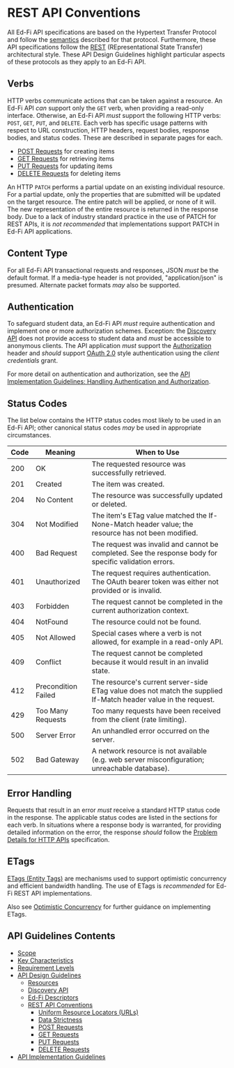 # REST API Conventions

All Ed-Fi API specifications are based on the Hypertext Transfer Protocol and
follow the [semantics](https://datatracker.ietf.org/doc/html/rfc9110) described
for that protocol. Furthermore, these API specifications follow the
[REST](https://en.wikipedia.org/wiki/REST) (REpresentational State Transfer)
architectural style. These API Design Guidelines highlight particular aspects of
these protocols as they apply to an Ed-Fi API.

## Verbs

HTTP verbs communicate actions that can be taken against a resource. An Ed-Fi
API _can_ support only the `GET` verb, when providing a read-only interface.
Otherwise, an  Ed-Fi API _must_ support the following HTTP verbs: `POST`, `GET`,
`PUT`, and `DELETE`. Each verb has specific usage patterns with respect to URL
construction, HTTP headers, request bodies, response bodies, and status codes.
These are described in separate pages for each.

* [POST Requests](./POST-REQUESTS.md) for creating items
* [GET Requests](./GET-REQUESTS.md) for retrieving items
* [PUT Requests](./PUT-REQUESTS.md) for updating items
* [DELETE Requests](./DELETE-REQUESTS.md) for deleting items

An HTTP `PATCH` performs a partial update on an existing individual resource. For
a partial update, only the properties that are submitted will be updated on the
target resource. The entire patch will be applied, or none of it will. The new
representation of the entire resource is returned in the response body. Due to a
lack of industry standard practice in the use of PATCH for REST APIs, it is _not
recommended_ that implementations support PATCH in Ed-Fi API applications.

## Content Type

For all Ed-Fi API transactional requests and responses, JSON _must_ be the
default format. If a media-type header is not provided, "application/json" is
presumed. Alternate packet formats _may_ also be supported.

## Authentication

To safeguard student data, an Ed-Fi API _must_ require authentication and
implement one or more authorization schemes. Exception: the [Discovery
API](./DISCOVERY-API.md) does not provide access to student data and _must_ be
accessible to anonymous clients. The API application _must_ support the
[Authorization](https://datatracker.ietf.org/doc/html/rfc7235) header and
_should_ support [OAuth 2.0](https://datatracker.ietf.org/doc/html/rfc6749)
style authentication using the _client credentials_ grant.

For more detail on authentication and authorization, see the [API Implementation
Guidelines: Handling Authentication and
Authorization](../API-IMPLEMENTATION-GUIDELINES/AUTH.md).

## Status Codes

The list below contains the HTTP status codes most likely to be used in an Ed-Fi
API; other canonical status codes _may_ be used in appropriate circumstances.

| Code | Meaning             | When to Use                                                                                                     |
| ---- | ------------------- | --------------------------------------------------------------------------------------------------------------- |
| 200  | OK                  | The requested resource was successfully retrieved.                                                              |
| 201  | Created             | The item was created.                                                                                           |
| 204  | No Content          | The resource was successfully updated or deleted.                                                               |
| 304  | Not Modified        | The item's ETag value matched the If-None-Match header value; the resource has not been modified.               |
| 400  | Bad Request         | The request was invalid and cannot be completed. See the response body for specific validation errors.          |
| 401  | Unauthorized        | The request requires authentication. The OAuth bearer token was either not provided or is invalid.              |
| 403  | Forbidden           | The request cannot be completed in the current authorization context.                                           |
| 404  | NotFound            | The resource could not be found.                                                                                |
| 405  | Not Allowed         | Special cases where a verb is not allowed, for example in a read-only API.                                      |
| 409  | Conflict            | The request cannot be completed because it would result in an invalid state.                                    |
| 412  | Precondition Failed | The resource's current server-side ETag value does not match the supplied If-Match header value in the request. |
| 429  | Too Many Requests   | Too many requests have been received from the client (rate limiting).                                           |
| 500  | Server Error        | An unhandled error occurred on the server.                                                                      |
| 502  | Bad Gateway         | A network resource is not available (e.g. web server misconfiguration; unreachable database).                   |

## Error Handling

Requests that result in an error _must_ receive a standard HTTP status code in
the response. The applicable status codes are listed in the sections for each
verb. In situations where a response body is warranted, for providing detailed
information on the error, the response _should_ follow the [Problem Details for
HTTP APIs](https://datatracker.ietf.org/doc/html/rfc9457) specification.

## ETags

[ETags (Entity Tags)](https://tools.ietf.org/html/rfc7232#section-2.3) are
mechanisms used to support optimistic concurrency and efficient bandwidth
handling. The use of ETags is _recommended_ for Ed-Fi REST API implementations.

Also see [Optimistic
Concurrency](../API-IMPLEMENTATION-GUIDELINES/OPTIMISTIC-CONCURRENCY.md) for
further guidance on implementing ETags.

## API Guidelines Contents

* [Scope](../SCOPE.md)
* [Key Characteristics](../KEY-CHARACTERISTICS.md)
* [Requirement Levels](../REQUIREMENT-LEVELS.md)
* [API Design Guidelines](../API-DESIGN-GUIDELINES/README.md)
  * [Resources](RESOURCES.md)
  * [Discovery API](./DISCOVERY-API.md)
  * [Ed-Fi Descriptors](./ED-FI-DESCRIPTORS.md)
  * [REST API Conventions](./REST-API.md)
    * [Uniform Resource Locators (URLs)](./UNIFORM-RESOURCE-LOCATORS.md)
    * [Data Strictness](./DATA-STRICTNESS.md)
    * [POST Requests](./POST-REQUESTS.md)
    * [GET Requests](./GET-REQUESTS.md)
    * [PUT Requests](./PUT-REQUESTS.md)
    * [DELETE Requests](./DELETE-REQUESTS.md)
* [API Implementation Guidelines](../API-IMPLEMENTATION-GUIDELINES/README.md)
